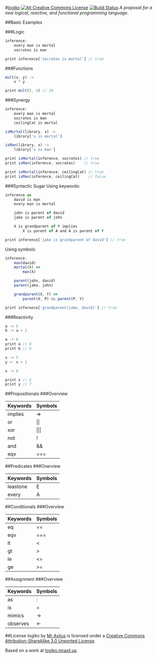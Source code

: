 #[logiko][1] [![Alt Creative Commons License][2]][3] [![Build Status][4]][5]
*A proposal for a new logical, reactive, and functional programming language.*

##Basic Examples

###Logic
```js
inference:
    every man is mortal
    socrates is man

print inference['socrates is mortal'] // true
```

###Functions
```js
mult(x, y) ->
    x * y

print mult(5, 4) // 20
```

###Synergy
```js
inference:
    every man is mortal
    socrates is man
    ceilingCat is mortal

isMortal(library, x) ->
    library['x is mortal']

isMan(library, x) ->
    library['x is man']

print isMortal(inference, socrates) // true
print isMan(inference, socrates)    // true

print isMortal(inference, ceilingCat) // true
print isMan(inference, ceilingCat)    // false
```

###Syntactic Sugar
Using keywords:

```js
inference as
    david is man
    every man is mortal

    john is parent of david
    jake is parent of john

    X is grandparent of Y implies
        X is parent of A and A is parent of Y

print inference['jake is grandparent of david'] // true
```

Using symbols:

```js
inference:
    man(david)
    mortal(X) =>
        man(X)

    parent(john, david)
    parent(jake, john)

    grandparent(X, Y) =>
        parent(X, P) && parent(P, Y)

print inference['grandparent(jake, david)'] // true
```

###Reactivity
```js
a -> 5
b -> a + 1

a -> 6
print a // 6
print b // 6

x -> 5
y <- x + 1

x -> 6

print x // 6
print y // 7
```

##Propositionals
###Overview
<table>
    <thead>
        <tr> <th>Keywords</th> <th>Symbols</th> </tr>
    </thead>
    <tbody>
        <tr> <td>implies</td>  <td>=></td>      </tr>
        <tr> <td>or</td>       <td>||</td>      </tr>
        <tr> <td>xor</td>      <td>|||</td>     </tr>
        <tr> <td>not</td>      <td>!</td>       </tr>
        <tr> <td>and</td>      <td>&&</td>      </tr>
        <tr> <td>eqv</td>      <td>===</td>     </tr>
    </tbody>
</table>

##Predicates
###Overview
<table>
    <thead>
        <tr> <th>Keywords</th>     <th>Symbols</th> </tr>
    </thead>
    <tbody>
        <tr> <td>leastone</td>  <td>E</td>      </tr>
        <tr> <td>every</td>     <td>A</td>     </tr>
    </tbody>
</table>

##Conditionals
###Overview
<table>
    <thead>
        <tr> <th>Keywords</th> <th>Symbols</th> </tr>
    </thead>
    <tbody>
        <tr> <td>eq</td>    <td>==</td>      </tr>
        <tr> <td>eqv</td>   <td>===</td>     </tr>
        <tr> <td>lt</td>    <td>&lt;</td>    </tr>
        <tr> <td>gt</td>    <td>&gt;</td>    </tr>
        <tr> <td>le</td>    <td>&lt;=</td>   </tr>
        <tr> <td>ge</td>    <td>&gt;=</td>   </tr>
    </tbody>
</table>

##Assignment
###Overview
<table>
    <thead>
        <tr> <th>Keywords</th>    <th>Symbols</th> </tr>
    </thead>
    <tbody>
        <tr> <td>as</td>       <td>:</td>       </tr>
        <tr> <td>is</td>       <td>=</td>       </tr>
        <tr> <td>mimics</td>   <td>-&gt;</td>   </tr>
        <tr> <td>observes</td> <td>&lt;-</td>   </tr>
    </tbody>
</table>

##License
<span xmlns:dct="http://purl.org/dc/terms/" property="dct:title">logiko</span> by <a xmlns:cc="http://creativecommons.org/ns#" href="mraxil.us" property="cc:attributionName" rel="cc:attributionURL">Mr Axilus</a> is licensed under a <a rel="license" href="http://creativecommons.org/licenses/by-sa/3.0/">Creative Commons Attribution-ShareAlike 3.0 Unported License</a>.

Based on a work at <a xmlns:dct="http://purl.org/dc/terms/" href="logiko.mraxil.us" rel="dct:source">logiko.mraxil.us</a>.

[1]: logiko.mraxil.us "logiko"
[2]: http://i.creativecommons.org/l/by-sa/3.0/80x15.png
[3]: http://creativecommons.org/licenses/by-sa/3.0/
[4]: https://secure.travis-ci.org/mraxilus/logiko.png?branch=master
[5]: http://travis-ci.org/mraxilus/logiko
